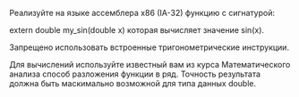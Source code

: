 Реализуйте на языке ассемблера x86 (IA-32) функцию с сигнатурой:

extern double my_sin(double x)
которая вычисляет значение sin(x).

Запрещено использовать встроенные тригонометрические инструкции.

Для вычислений используйте известный вам из курса Математического анализа способ разложения функции в ряд. Точность результата должна быть маскимально возможной для типа данных double.
